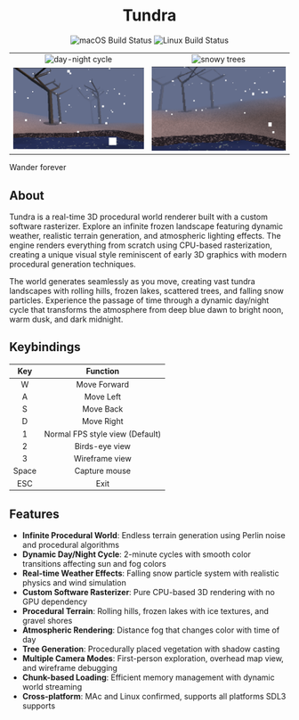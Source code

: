 <div align="center">
  <h1>Tundra</h1>
  <img src="https://github.com/jackwthake/tundra/actions/workflows/build-macos.yml/badge.svg" alt="macOS Build Status">
  <img src="https://github.com/jackwthake/tundra/actions/workflows/build-linux.yml/badge.svg" alt="Linux Build Status">
</div>

| | |
|:-------------------------:|:-------------------------:
| ![day-night cycle](./doc/day-night.gif) | ![snowy trees](./doc/snowy-trees.gif)
| ![static scene](./doc/static-1.png) |![static scene](./doc/static-2.png)

Wander forever

## About

Tundra is a real-time 3D procedural world renderer built with a custom software rasterizer. Explore an infinite frozen landscape featuring dynamic weather, realistic terrain generation, and atmospheric lighting effects. The engine renders everything from scratch using CPU-based rasterization, creating a unique visual style reminiscent of early 3D graphics with modern procedural generation techniques.

The world generates seamlessly as you move, creating vast tundra landscapes with rolling hills, frozen lakes, scattered trees, and falling snow particles. Experience the passage of time through a dynamic day/night cycle that transforms the atmosphere from deep blue dawn to bright noon, warm dusk, and dark midnight.

## Keybindings
| Key | Function |
|:-------------------------:|:-------------------------:
| W | Move Forward |
| A | Move Left |
| S | Move Back |
| D | Move Right |
| 1 | Normal FPS style view (Default) |
| 2 | Birds-eye view |
| 3 | Wireframe view |
| Space | Capture mouse |
| ESC | Exit |


## Features

- **Infinite Procedural World**: Endless terrain generation using Perlin noise and procedural algorithms
- **Dynamic Day/Night Cycle**: 2-minute cycles with smooth color transitions affecting sun and fog colors
- **Real-time Weather Effects**: Falling snow particle system with realistic physics and wind simulation
- **Custom Software Rasterizer**: Pure CPU-based 3D rendering with no GPU dependency
- **Procedural Terrain**: Rolling hills, frozen lakes with ice textures, and gravel shores
- **Atmospheric Rendering**: Distance fog that changes color with time of day
- **Tree Generation**: Procedurally placed vegetation with shadow casting
- **Multiple Camera Modes**: First-person exploration, overhead map view, and wireframe debugging
- **Chunk-based Loading**: Efficient memory management with dynamic world streaming
- **Cross-platform**: MAc and Linux confirmed, supports all platforms SDL3 supports